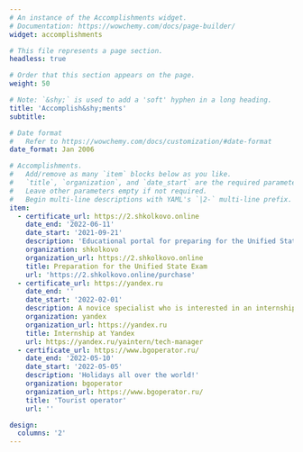 ```yaml
---
# An instance of the Accomplishments widget.
# Documentation: https://wowchemy.com/docs/page-builder/
widget: accomplishments

# This file represents a page section.
headless: true

# Order that this section appears on the page.
weight: 50

# Note: `&shy;` is used to add a 'soft' hyphen in a long heading.
title: 'Accomplish&shy;ments'
subtitle:

# Date format
#   Refer to https://wowchemy.com/docs/customization/#date-format
date_format: Jan 2006

# Accomplishments.
#   Add/remove as many `item` blocks below as you like.
#   `title`, `organization`, and `date_start` are the required parameters.
#   Leave other parameters empty if not required.
#   Begin multi-line descriptions with YAML's `|2-` multi-line prefix.
item:
  - certificate_url: https://2.shkolkovo.online
    date_end: '2022-06-11'
    date_start: '2021-09-21'
    description: 'Educational portal for preparing for the Unified State Exam, General State Exam and Olympiads!'
    organization: shkolkovo
    organization_url: https://2.shkolkovo.online
    title: Preparation for the Unified State Exam
    url: 'https://2.shkolkovo.online/purchase'
  - certificate_url: https://yandex.ru
    date_end: ''
    date_start: '2022-02-01'
    description: A novice specialist who is interested in an internship in the direction of technical manager
    organization: yandex
    organization_url: https://yandex.ru
    title: Internship at Yandex
    url: https://yandex.ru/yaintern/tech-manager
  - certificate_url: https://www.bgoperator.ru/
    date_end: '2022-05-10'
    date_start: '2022-05-05'
    description: 'Holidays all over the world!'
    organization: bgoperator
    organization_url: https://www.bgoperator.ru/
    title: 'Tourist operator'
    url: ''

design:
  columns: '2'
---
```


